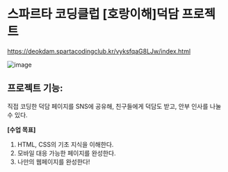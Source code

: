  # 스파르타 코딩클럽 [호랑이해]덕담 프로젝트
 https://deokdam.spartacodingclub.kr/vyksfqaG8LJw/index.html
 
 ![image](https://user-images.githubusercontent.com/87532431/153758472-33c5238c-62bc-426e-a298-73ab964ff822.png)

## 프로젝트 기능: 
직접 코딩한 덕담 페이지를 SNS에 공유해,
친구들에게 덕담도 받고, 안부 인사를 나눌 수 있다.
 
**[수업 목표]**
1. HTML, CSS의 기초 지식을 이해한다.
2. 모바일 대응 가능한 페이지를 완성한다.
3. 나만의 웹페이지를 완성한다!

